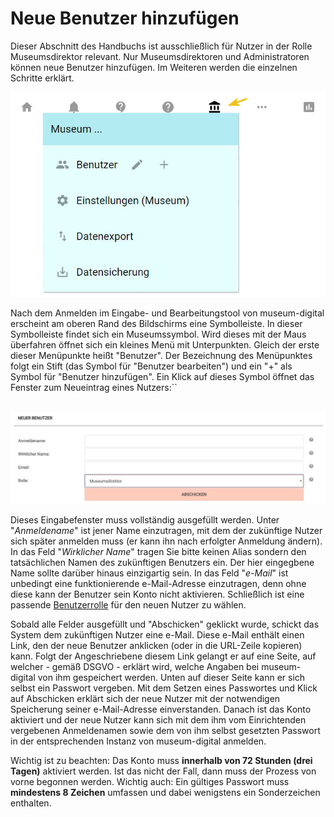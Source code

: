 Neue Benutzer hinzufügen
========================

Dieser Abschnitt des Handbuchs ist ausschließlich für Nutzer in der
Rolle Museumsdirektor relevant. Nur Museumsdirektoren und
Administratoren können neue Benutzer hinzufügen. Im Weiteren werden die
einzelnen Schritte erklärt.

![](../../assets/musdb/symbole_oben_user.JPG)

Nach dem Anmelden im Eingabe- und Bearbeitungstool von museum-digital
erscheint am oberen Rand des Bildschirms eine Symbolleiste. In dieser
Symbolleiste findet sich ein Museumssymbol. Wird dieses mit der Maus
überfahren öffnet sich ein kleines Menü mit Unterpunkten. Gleich der
erste dieser Menüpunkte heißt "Benutzer". Der Bezeichnung des
Menüpunktes folgt ein Stift (das Symbol für "Benutzer bearbeiten") und
ein "+" als Symbol für "Benutzer hinzufügen". Ein Klick auf dieses
Symbol öffnet das Fenster zum Neueintrag eines Nutzers:``

 ![](../../assets/musdb/neuer_nutzer.JPG)

Dieses Eingabefenster muss vollständig ausgefüllt werden. Unter
"*Anmeldename*" ist jener Name einzutragen, mit dem der zukünftige
Nutzer sich später anmelden muss (er kann ihn nach erfolgter Anmeldung
ändern). In das Feld "*Wirklicher Name*" tragen Sie bitte keinen Alias
sondern den tatsächlichen Namen des zukünftigen Benutzers ein. Der hier
eingegbene Name sollte darüber hinaus einzigartig sein. In das Feld
"*e-Mail*" ist unbedingt eine funktionierende e-Mail-Adresse einzutragen,
denn ohne diese kann der Benutzer sein Konto nicht aktivieren. Schließlich
ist eine passende [Benutzerrolle](Berechtigungen.html) für den neuen Nutzer zu wählen.

Sobald alle Felder ausgefüllt und "Abschicken" geklickt wurde, schickt
das System dem zukünftigen Nutzer eine e-Mail. Diese e-Mail enthält einen
Link, den der neue Benutzer anklicken (oder in die URL-Zeile kopieren)
kann. Folgt der Angeschriebene diesem Link gelangt er auf eine Seite,
auf welcher - gemäß DSGVO - erklärt wird, welche Angaben bei
museum-digital von ihm gespeichert werden. Unten auf dieser Seite kann
er sich selbst ein Passwort vergeben. Mit dem Setzen eines Passwortes
und Klick auf Abschicken erklärt sich der neue Nutzer mit der
notwendigen Speicherung seiner e-Mail-Adresse einverstanden. Danach ist
das Konto aktiviert und der neue Nutzer kann sich mit dem ihm vom
Einrichtenden vergebenen Anmeldenamen sowie dem von ihm selbst gesetzten
Passwort in der entsprechenden Instanz von museum-digital anmelden.

Wichtig ist zu beachten: Das Konto muss **innerhalb von 72 Stunden (drei
Tagen)** aktiviert werden. Ist das nicht der Fall, dann muss der Prozess
von vorne begonnen werden. Wichtig auch: Ein gültiges Passwort muss
**mindestens 8 Zeichen** umfassen und dabei wenigstens ein Sonderzeichen
enthalten.

